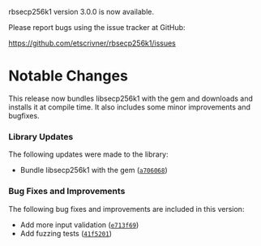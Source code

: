 rbsecp256k1 version 3.0.0 is now available.

Please report bugs using the issue tracker at GitHub:

https://github.com/etscrivner/rbsecp256k1/issues

Notable Changes
===============

This release now bundles libsecp256k1 with the gem and downloads and installs
it at compile time. It also includes some minor improvements and bugfixes.

### Library Updates

The following updates were made to the library:

* Bundle libsecp256k1 with the gem ([`a706068`](https://github.com/etscrivner/rbsecp256k1/commit/a7060684fdb1028a559423795ba6e9327ef89f3b))

### Bug Fixes and Improvements

The following bug fixes and improvements are included in this version:

* Add more input validation ([`e713f69`](https://github.com/etscrivner/rbsecp256k1/commit/e713f6949de51b328307eca1d4d02dcfc77bee18))
* Add fuzzing tests ([`41f5201`](https://github.com/etscrivner/rbsecp256k1/commit/41f52010972f9d0a7aad2dac19fb24d5e2caf7af))
